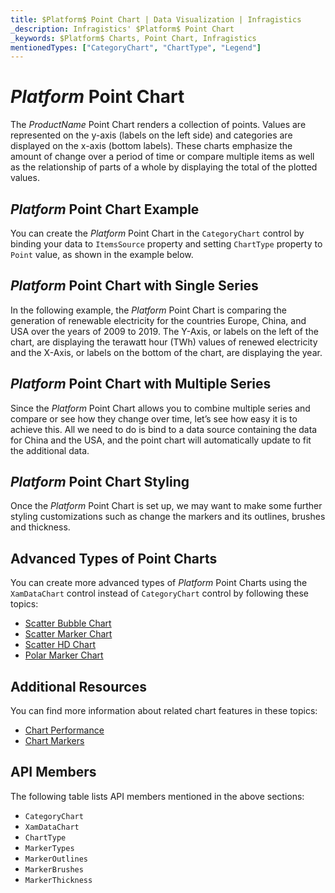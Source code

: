 ```yaml
---
title: $Platform$ Point Chart | Data Visualization | Infragistics
_description: Infragistics' $Platform$ Point Chart
_keywords: $Platform$ Charts, Point Chart, Infragistics
mentionedTypes: ["CategoryChart", "ChartType", "Legend"]
---
```

# $Platform$ Point Chart

The $ProductName$ Point Chart renders a collection of points. Values are represented on the y-axis (labels on the left side) and categories are displayed on the x-axis (bottom labels). These charts emphasize the amount of change over a period of time or compare multiple items as well as the relationship of parts of a whole by displaying the total of the plotted values.

## $Platform$ Point Chart Example

You can create the $Platform$ Point Chart in the `CategoryChart` control by binding your data to `ItemsSource` property and setting `ChartType` property to `Point` value, as shown in the example below.

<code-view style="height: 600px"
           data-demos-base-url="{environment:dvDemosBaseUrl}"
           iframe-src="{environment:dvDemosBaseUrl}/charts/category-chart-point-chart-multiple-sources"
           github-src="charts/category-chart/point-chart-multiple-sources"
           alt="$Platform$ Point Chart Example" >
</code-view>

<div class="divider--half"></div>

## $Platform$ Point Chart with Single Series

In the following example, the $Platform$ Point Chart is comparing the generation of renewable electricity for the countries Europe, China, and USA over the years of 2009 to 2019. The Y-Axis, or labels on the left of the chart, are displaying the terawatt hour (TWh) values of renewed electricity and the X-Axis, or labels on the bottom of the chart, are displaying the year.

<code-view style="height: 600px"
           data-demos-base-url="{environment:dvDemosBaseUrl}"
           iframe-src="{environment:dvDemosBaseUrl}/charts/category-chart-point-chart-single-source"
           github-src="charts/category-chart/point-chart-single-source"
           alt="$Platform$ Point Chart with Single Series" >
</code-view>

<div class="divider--half"></div>

## $Platform$ Point Chart with Multiple Series

Since the $Platform$ Point Chart allows you to combine multiple series and compare or see how they change over time, let’s see how easy it is to achieve this. All we need to do is bind to a data source containing the data for China and the USA, and the point chart will automatically update to fit the additional data.

<code-view style="height: 600px"
           data-demos-base-url="{environment:dvDemosBaseUrl}"
           iframe-src="{environment:dvDemosBaseUrl}/charts/category-chart-point-chart-multiple-sources"
           github-src="charts/category-chart/point-chart-multiple-sources"
           alt="$Platform$ Point Chart with Multiple Series" >
</code-view>

<div class="divider--half"></div>

## $Platform$ Point Chart Styling

Once the $Platform$ Point Chart is set up, we may want to make some further styling customizations such as change the markers and its outlines, brushes and thickness.

<code-view style="height: 600px"
           data-demos-base-url="{environment:dvDemosBaseUrl}"
           iframe-src="{environment:dvDemosBaseUrl}/charts/category-chart-point-chart-styling"
           github-src="charts/category-chart/point-chart-styling"
           alt="$Platform$ Point Chart Styling" >
</code-view>

<div class="divider--half"></div>

## Advanced Types of Point Charts

You can create more advanced types of $Platform$ Point Charts using the `XamDataChart` control instead of `CategoryChart` control by following these topics:

- [Scatter Bubble Chart](bubble-chart.md)
- [Scatter Marker Chart](scatter-chart.md#$Platform$-scatter-marker-chart)
- [Scatter HD Chart](scatter-chart.md#$Platform$-scatter-high-density-chart)
- [Polar Marker Chart](polar-chart.md#$Platform$-polar-Marker-chart)

## Additional Resources

You can find more information about related chart features in these topics:

- [Chart Performance](../features/chart-performance.md)
- [Chart Markers](../features/chart-markers.md)

## API Members

The following table lists API members mentioned in the above sections:

- `CategoryChart`
- `XamDataChart`
- `ChartType`
- `MarkerTypes`
- `MarkerOutlines`
- `MarkerBrushes`
- `MarkerThickness`

